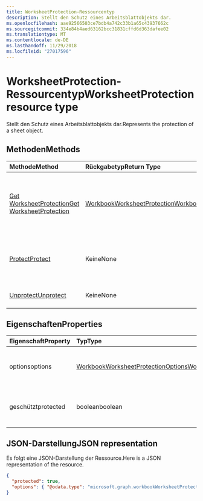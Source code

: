 ```yaml
---
title: WorksheetProtection-Ressourcentyp
description: Stellt den Schutz eines Arbeitsblattobjekts dar.
ms.openlocfilehash: aae92566503ce7bdb4a742c33b1a65c43937662c
ms.sourcegitcommit: 334e84b4aed63162bcc31831cffd6d363dafee02
ms.translationtype: MT
ms.contentlocale: de-DE
ms.lasthandoff: 11/29/2018
ms.locfileid: "27017596"
---
```

# <a name="worksheetprotection-resource-type"></a><span data-ttu-id="435f9-103">WorksheetProtection-Ressourcentyp</span><span class="sxs-lookup"><span data-stu-id="435f9-103">WorksheetProtection resource type</span></span>

<span data-ttu-id="435f9-104">Stellt den Schutz eines Arbeitsblattobjekts dar.</span><span class="sxs-lookup"><span data-stu-id="435f9-104">Represents the protection of a sheet object.</span></span>


## <a name="methods"></a><span data-ttu-id="435f9-105">Methoden</span><span class="sxs-lookup"><span data-stu-id="435f9-105">Methods</span></span>

| <span data-ttu-id="435f9-106">Methode</span><span class="sxs-lookup"><span data-stu-id="435f9-106">Method</span></span>           | <span data-ttu-id="435f9-107">Rückgabetyp</span><span class="sxs-lookup"><span data-stu-id="435f9-107">Return Type</span></span>    |<span data-ttu-id="435f9-108">Beschreibung</span><span class="sxs-lookup"><span data-stu-id="435f9-108">Description</span></span>|
|:---------------|:--------|:----------|
|[<span data-ttu-id="435f9-109">Get WorksheetProtection</span><span class="sxs-lookup"><span data-stu-id="435f9-109">Get WorksheetProtection</span></span>](../api/worksheetprotection-get.md) | [<span data-ttu-id="435f9-110">WorkbookWorksheetProtection</span><span class="sxs-lookup"><span data-stu-id="435f9-110">WorkbookWorksheetProtection</span></span>](worksheetprotection.md) |<span data-ttu-id="435f9-111">Dient zum Lesen der Eigenschaften und der Beziehungen des worksheetProtection-Objekts.</span><span class="sxs-lookup"><span data-stu-id="435f9-111">Read properties and relationships of worksheetProtection object.</span></span>|
|[<span data-ttu-id="435f9-112">Protect</span><span class="sxs-lookup"><span data-stu-id="435f9-112">Protect</span></span>](../api/worksheetprotection-protect.md)|<span data-ttu-id="435f9-113">Keine</span><span class="sxs-lookup"><span data-stu-id="435f9-113">None</span></span>|<span data-ttu-id="435f9-p101">Schützen ein Arbeitsblatt. Wird ausgelöst, wenn das Arbeitsblatt geschützt ist.</span><span class="sxs-lookup"><span data-stu-id="435f9-p101">Protect a worksheet. It throws if the worksheet has been protected.</span></span>|
|[<span data-ttu-id="435f9-116">Unprotect</span><span class="sxs-lookup"><span data-stu-id="435f9-116">Unprotect</span></span>](../api/worksheetprotection-unprotect.md)|<span data-ttu-id="435f9-117">Keine</span><span class="sxs-lookup"><span data-stu-id="435f9-117">None</span></span>|<span data-ttu-id="435f9-118">Schutz eines Arbeitsblatts aufheben.</span><span class="sxs-lookup"><span data-stu-id="435f9-118">Unprotect a worksheet</span></span>|

## <a name="properties"></a><span data-ttu-id="435f9-119">Eigenschaften</span><span class="sxs-lookup"><span data-stu-id="435f9-119">Properties</span></span>
| <span data-ttu-id="435f9-120">Eigenschaft</span><span class="sxs-lookup"><span data-stu-id="435f9-120">Property</span></span>     | <span data-ttu-id="435f9-121">Typ</span><span class="sxs-lookup"><span data-stu-id="435f9-121">Type</span></span>   |<span data-ttu-id="435f9-122">Beschreibung</span><span class="sxs-lookup"><span data-stu-id="435f9-122">Description</span></span>|
|:---------------|:--------|:----------|
|<span data-ttu-id="435f9-123">options</span><span class="sxs-lookup"><span data-stu-id="435f9-123">options</span></span>|[<span data-ttu-id="435f9-124">WorkbookWorksheetProtectionOptions</span><span class="sxs-lookup"><span data-stu-id="435f9-124">WorkbookWorksheetProtectionOptions</span></span>](worksheetprotectionoptions.md)|<span data-ttu-id="435f9-p102">Optionen für den Arbeitsblattschutz. Schreibgeschützt.</span><span class="sxs-lookup"><span data-stu-id="435f9-p102">Sheet protection options. Read-only.</span></span>|
|<span data-ttu-id="435f9-127">geschützt</span><span class="sxs-lookup"><span data-stu-id="435f9-127">protected</span></span>|<span data-ttu-id="435f9-128">boolean</span><span class="sxs-lookup"><span data-stu-id="435f9-128">boolean</span></span>|<span data-ttu-id="435f9-p103">Zeigt an, ob das Arbeitsblatt geschützt ist.  Schreibgeschützt.</span><span class="sxs-lookup"><span data-stu-id="435f9-p103">Indicates if the worksheet is protected.  Read-only.</span></span>|

## <a name="json-representation"></a><span data-ttu-id="435f9-131">JSON-Darstellung</span><span class="sxs-lookup"><span data-stu-id="435f9-131">JSON representation</span></span>

<span data-ttu-id="435f9-132">Es folgt eine JSON-Darstellung der Ressource.</span><span class="sxs-lookup"><span data-stu-id="435f9-132">Here is a JSON representation of the resource.</span></span>

<!--{
  "blockType": "resource",
  "optionalProperties": [],
  "baseType": "microsoft.graph.entity",
  "@odata.type": "microsoft.graph.workbookWorksheetProtection"
}-->

```json
{
  "protected": true,
  "options": { "@odata.type": "microsoft.graph.workbookWorksheetProtectionOptions" }
}

```

<!-- uuid: 8fcb5dbc-d5aa-4681-8e31-b001d5168d79
2015-10-25 14:57:30 UTC -->
<!-- {
  "type": "#page.annotation",
  "description": "WorksheetProtection resource",
  "keywords": "",
  "section": "documentation",
  "tocPath": ""
}-->